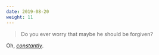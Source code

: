 ```yaml
---
date: 2019-08-20
weight: 11
---
```


> Do you ever worry that maybe he should be forgiven?

Oh, *<a href="/38" class="pulse">constantly</a>*.
